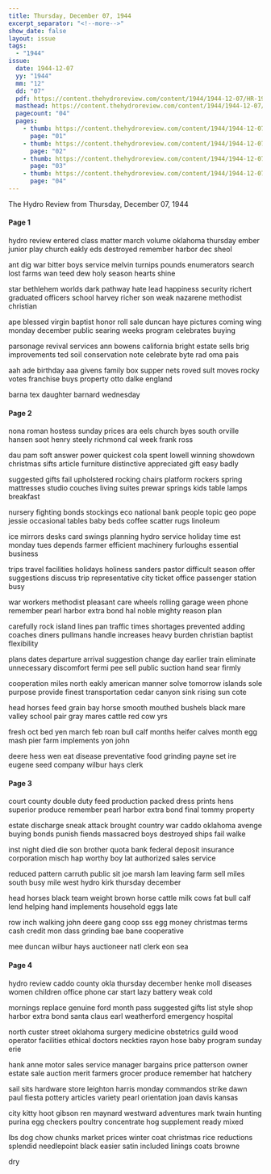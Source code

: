 ```yaml
---
title: Thursday, December 07, 1944
excerpt_separator: "<!--more-->"
show_date: false
layout: issue
tags:
  - "1944"
issue:
  date: 1944-12-07
  yy: "1944"
  mm: "12"
  dd: "07"
  pdf: https://content.thehydroreview.com/content/1944/1944-12-07/HR-1944-12-07.pdf
  masthead: https://content.thehydroreview.com/content/1944/1944-12-07/masthead/HR-1944-12-07.jpg
  pagecount: "04"
  pages:
    - thumb: https://content.thehydroreview.com/content/1944/1944-12-07/thumbnails/HR-1944-12-07-01.jpg
      page: "01"
    - thumb: https://content.thehydroreview.com/content/1944/1944-12-07/thumbnails/HR-1944-12-07-02.jpg
      page: "02"
    - thumb: https://content.thehydroreview.com/content/1944/1944-12-07/thumbnails/HR-1944-12-07-03.jpg
      page: "03"
    - thumb: https://content.thehydroreview.com/content/1944/1944-12-07/thumbnails/HR-1944-12-07-04.jpg
      page: "04"
---
```


The Hydro Review from Thursday, December 07, 1944

<!--more-->

<h4>Page 1</h4>
<p>hydro review entered class matter march volume oklahoma thursday ember junior play church eakly eds destroyed remember harbor dec sheol</p>
<p>ant dig war bitter boys service melvin turnips pounds enumerators search lost farms wan teed dew holy season hearts shine</p>
<p>star bethlehem worlds dark pathway hate lead happiness security richert graduated officers school harvey richer son weak nazarene methodist christian</p>
<p>ape blessed virgin baptist honor roll sale duncan haye pictures coming wing monday december public searing weeks program celebrates buying</p>
<p>parsonage revival services ann bowens california bright estate sells brig improvements ted soil conservation note celebrate byte rad oma pais</p>
<p>aah ade birthday aaa givens family box supper nets roved sult moves rocky votes franchise buys property otto dalke england</p>
<p>barna tex daughter barnard wednesday</p>
<h4>Page 2</h4>
<p>nona roman hostess sunday prices ara eels church byes south orville hansen soot henry steely richmond cal week frank ross</p>
<p>dau pam soft answer power quickest cola spent lowell winning showdown christmas sifts article furniture distinctive appreciated gift easy badly</p>
<p>suggested gifts fail upholstered rocking chairs platform rockers spring mattresses studio couches living suites prewar springs kids table lamps breakfast</p>
<p>nursery fighting bonds stockings eco national bank people topic geo pope jessie occasional tables baby beds coffee scatter rugs linoleum</p>
<p>ice mirrors desks card swings planning hydro service holiday time est monday tues depends farmer efficient machinery furloughs essential business</p>
<p>trips travel facilities holidays holiness sanders pastor difficult season offer suggestions discuss trip representative city ticket office passenger station busy</p>
<p>war workers methodist pleasant care wheels rolling garage ween phone remember pearl harbor extra bond hal noble mighty reason plan</p>
<p>carefully rock island lines pan traffic times shortages prevented adding coaches diners pullmans handle increases heavy burden christian baptist flexibility</p>
<p>plans dates departure arrival suggestion change day earlier train eliminate unnecessary discomfort fermi pee sell public suction hand sear firmly</p>
<p>cooperation miles north eakly american manner solve tomorrow islands sole purpose provide finest transportation cedar canyon sink rising sun cote</p>
<p>head horses feed grain bay horse smooth mouthed bushels black mare valley school pair gray mares cattle red cow yrs</p>
<p>fresh oct bed yen march feb roan bull calf months heifer calves month egg mash pier farm implements yon john</p>
<p>deere hess wen eat disease preventative food grinding payne set ire eugene seed company wilbur hays clerk</p>
<h4>Page 3</h4>
<p>court county double duty feed production packed dress prints hens superior produce remember pearl harbor extra bond final tommy property</p>
<p>estate discharge sneak attack brought country war caddo oklahoma avenge buying bonds punish fiends massacred boys destroyed ships fail walke</p>
<p>inst night died die son brother quota bank federal deposit insurance corporation misch hap worthy boy lat authorized sales service</p>
<p>reduced pattern carruth public sit joe marsh lam leaving farm sell miles south busy mile west hydro kirk thursday december</p>
<p>head horses black team weight brown horse cattle milk cows fat bull calf lend helping hand implements household eggs late</p>
<p>row inch walking john deere gang coop sss egg money christmas terms cash credit mon dass grinding bae bane cooperative</p>
<p>mee duncan wilbur hays auctioneer natl clerk eon sea</p>
<h4>Page 4</h4>
<p>hydro review caddo county okla thursday december henke moll diseases women children office phone car start lazy battery weak cold</p>
<p>mornings replace genuine ford month pass suggested gifts list style shop harbor extra bond santa claus earl weatherford emergency hospital</p>
<p>north custer street oklahoma surgery medicine obstetrics guild wood operator facilities ethical doctors neckties rayon hose baby program sunday erie</p>
<p>hank anne motor sales service manager bargains price patterson owner estate sale auction merit farmers grocer produce remember hat hatchery</p>
<p>sail sits hardware store leighton harris monday commandos strike dawn paul fiesta pottery articles variety pearl orientation joan davis kansas</p>
<p>city kitty hoot gibson ren maynard westward adventures mark twain hunting purina egg checkers poultry concentrate hog supplement ready mixed</p>
<p>lbs dog chow chunks market prices winter coat christmas rice reductions splendid needlepoint black easier satin included linings coats browne</p>
<p>dry</p>
